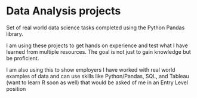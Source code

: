 # Data Analysis projects

Set of real world data science tasks completed using the Python Pandas library.

I am using these projects to get hands on experience and test what I have learned from multiple resources. The goal is not just to gain knowledge but be proficient.

I am also using this to show employers I have worked with real world examples of data and can use skills like Python/Pandas, SQL, and Tableau (want to learn R soon as well) that would be asked of me in an Entry Level position
